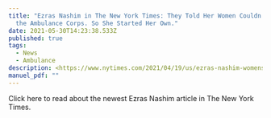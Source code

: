 ```yaml
---
title: "Ezras Nashim in The New York Times: They Told Her Women Couldn’t Join
  the Ambulance Corps. So She Started Her Own."
date: 2021-05-30T14:23:38.533Z
published: true
tags:
  - News
  - Ambulance
description: <https://www.nytimes.com/2021/04/19/us/ezras-nashim-womens-EMT.html>
manuel_pdf: ""
---
```

Click here to read about the newest Ezras Nashim article in The New York Times.